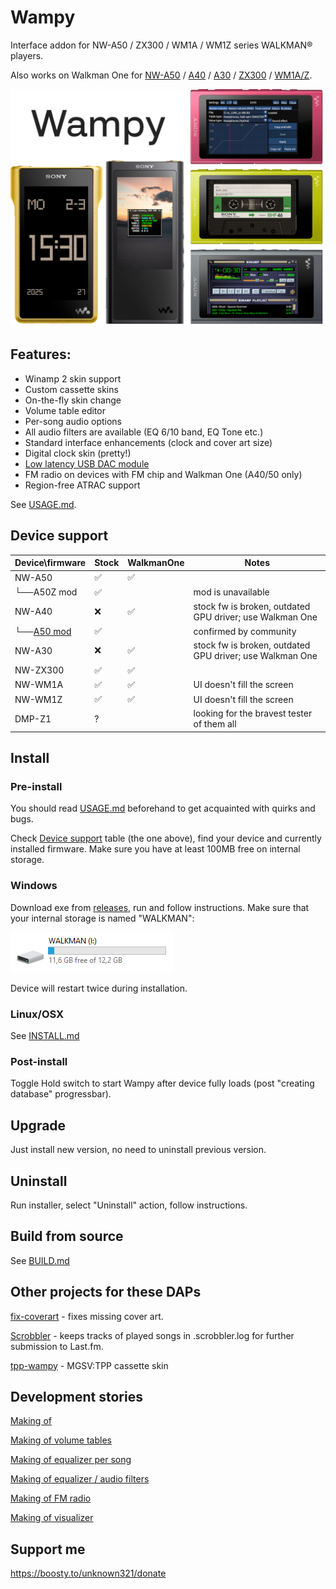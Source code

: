 Wampy
=====

Interface addon for NW-A50 / ZX300 / WM1A / WM1Z series WALKMAN® players.

Also works on Walkman One for [NW-A50][1] / [A40][2] / [A30][3] / [ZX300][4] / [WM1A/Z][5].

[1]: https://www.mrwalkman.com/p/sony-nw-a50series-custom-firmware.html

[2]: https://www.mrwalkman.com/p/walkman-one-for-nw-a40series.html

[3]: https://www.mrwalkman.com/p/walkman-one-nw-a30series.html

[4]: https://www.mrwalkman.com/p/walkman-one-zx300series.html

[5]: https://www.mrwalkman.com/p/walkman-one-for-wm1az.html

<img src="images/promo-github-dark-bg.png">

## Features:

- Winamp 2 skin support
- Custom cassette skins
- On-the-fly skin change
- Volume table editor
- Per-song audio options
- All audio filters are available (EQ 6/10 band, EQ Tone etc.)
- Standard interface enhancements (clock and cover art size)
- Digital clock skin (pretty!)
- [Low latency USB DAC module](https://github.com/zhangboyang/llusbdac)
- FM radio on devices with FM chip and Walkman One (A40/50 only)
- Region-free ATRAC support

See [USAGE.md](./USAGE.md).

## Device support

| Device\firmware | Stock | WalkmanOne | Notes                                                    |
|-----------------|-------|------------|----------------------------------------------------------|
| NW-A50          | ✅     | ✅          |                                                          |
| └──A50Z mod     | ✅     |            | mod is unavailable                                       |
| NW-A40          | ❌     | ✅          | stock fw is broken, outdated GPU driver; use Walkman One |
| └──[A50 mod][6] | ✅     |            | confirmed by community                                   |
| NW-A30          | ❌     | ✅          | stock fw is broken, outdated GPU driver; use Walkman One |
| NW-ZX300        | ✅     | ✅          |                                                          |
| NW-WM1A         | ✅     | ✅          | UI doesn't fill the screen                               |
| NW-WM1Z         | ✅     | ✅          | UI doesn't fill the screen                               |
| DMP-Z1          | ?     |            | looking for the bravest tester of them all               |

[6]: https://www.mrwalkman.com/p/nw-a40-stock-update.html

[7]: https://github.com/unknown321/wampy/issues/12

[8]: https://github.com/unknown321/wampy/issues/13

## Install

### Pre-install

You should read [USAGE.md](./USAGE.md) beforehand to get acquainted with quirks and bugs.

Check [Device support](#device-support) table (the one above), find your device and currently installed firmware. Make
sure you have at least 100MB free on internal storage.

### Windows

Download exe from [releases](https://github.com/unknown321/wampy/releases/latest), run and follow instructions. Make
sure that your internal storage is named "WALKMAN":

<img src="images/explorer.png">

Device will restart twice during installation.

### Linux/OSX

See [INSTALL.md](./INSTALL.md)

### Post-install

Toggle Hold switch to start Wampy after device fully loads (post "creating database" progressbar).

## Upgrade

Just install new version, no need to uninstall previous version.

## Uninstall

Run installer, select "Uninstall" action, follow instructions.

## Build from source

See [BUILD.md](./BUILD.md)

## Other projects for these DAPs

[fix-coverart](https://github.com/unknown321/fix-coverart) - fixes missing cover art.

[Scrobbler](https://github.com/unknown321/scrobbler) - keeps tracks of played songs in .scrobbler.log for further
submission to Last.fm.

[tpp-wampy](https://github.com/unknown321/tpp-wampy) - MGSV:TPP cassette skin

## Development stories

[Making of](./MAKING_OF.md)

[Making of volume tables](./MAKING_OF_VOLUME_TABLES.md)

[Making of equalizer per song](./MAKING_OF_EQUALIZER_PER_SONG.md)

[Making of equalizer / audio filters](./MAKING_OF_EQUALIZER_FILTERS.md)

[Making of FM radio](./MAKING_OF_FM.md)

[Making of visualizer](./MAKING_OF_VIS.md)

## Support me

https://boosty.to/unknown321/donate
